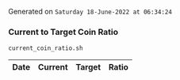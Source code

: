 Generated on `Saturday 18-June-2022 at 06:34:24`

### Current to Target Coin Ratio
`current_coin_ratio.sh`

Date|Current|Target|Ratio
---|---|---|---
